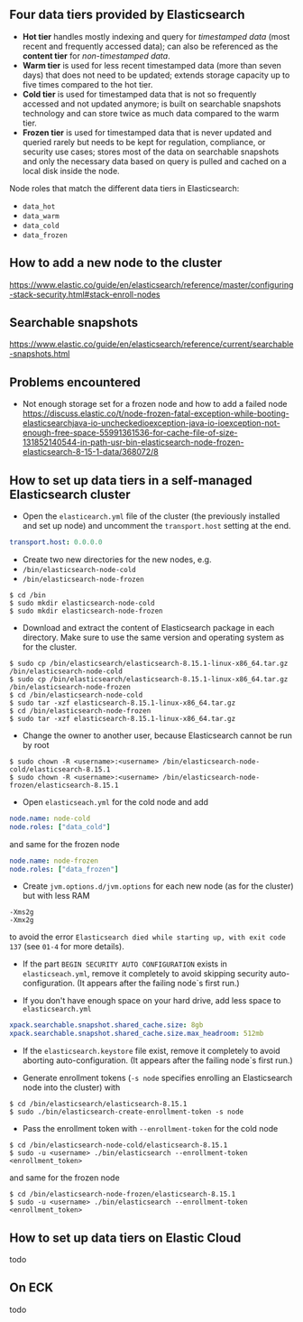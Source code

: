 ## Four data tiers provided by Elasticsearch

- **Hot tier** handles mostly indexing and query for *timestamped data* (most recent and frequently accessed data);
can also be referenced as the **content tier** for *non-timestamped data*.
- **Warm tier** is used for less recent timestamped data (more than seven days) that does not need to be updated; 
extends storage capacity up to five times compared to the hot tier.
- **Cold tier** is used for timestamped data that is not so frequently accessed and not updated anymore; 
is built on searchable snapshots technology and can store twice as much data compared to the warm tier.
- **Frozen tier** is used for timestamped data that is never updated and queried rarely but needs to be kept for 
regulation, compliance, or security use cases; stores most of the data on searchable snapshots 
and only the necessary data based on query is pulled and cached on a local disk inside the node.

Node roles that match the different data tiers in Elasticsearch:

- `data_hot`
- `data_warm`
- `data_cold`
- `data_frozen`

## How to add a new node to the cluster

https://www.elastic.co/guide/en/elasticsearch/reference/master/configuring-stack-security.html#stack-enroll-nodes

## Searchable snapshots

https://www.elastic.co/guide/en/elasticsearch/reference/current/searchable-snapshots.html

## Problems encountered

- Not enough storage set for a frozen node and how to add a failed node
https://discuss.elastic.co/t/node-frozen-fatal-exception-while-booting-elasticsearchjava-io-uncheckedioexception-java-io-ioexception-not-enough-free-space-55991361536-for-cache-file-of-size-131852140544-in-path-usr-bin-elasticsearch-node-frozen-elasticsearch-8-15-1-data/368072/8

## How to set up data tiers in a self-managed Elasticsearch cluster

- Open the `elasticearch.yml` file of the cluster (the previously installed and set up node) 
and uncomment the `transport.host` setting at the end.
```yaml
transport.host: 0.0.0.0
```

- Create two new directories for the new nodes, e.g.
- `/bin/elasticsearch-node-cold`
- `/bin/elasticsearch-node-frozen`

```unix
$ cd /bin
$ sudo mkdir elasticsearch-node-cold
$ sudo mkdir elasticsearch-node-frozen
```

- Download and extract the content of Elasticsearch package in each directory. 
Make sure to use the same version and operating system as for the cluster.

```unix
$ sudo cp /bin/elasticsearch/elasticsearch-8.15.1-linux-x86_64.tar.gz /bin/elasticsearch-node-cold
$ sudo cp /bin/elasticsearch/elasticsearch-8.15.1-linux-x86_64.tar.gz /bin/elasticsearch-node-frozen
$ cd /bin/elasticsearch-node-cold
$ sudo tar -xzf elasticsearch-8.15.1-linux-x86_64.tar.gz
$ cd /bin/elasticsearch-node-frozen
$ sudo tar -xzf elasticsearch-8.15.1-linux-x86_64.tar.gz
```

- Change the owner to another user, because Elasticsearch cannot be run by root
```unix
$ sudo chown -R <username>:<username> /bin/elasticsearch-node-cold/elasticsearch-8.15.1
$ sudo chown -R <username>:<username> /bin/elasticsearch-node-frozen/elasticsearch-8.15.1
```

- Open `elasticseach.yml` for the cold node and add
```yaml
node.name: node-cold
node.roles: ["data_cold"]
```
and same for the frozen node
```yaml
node.name: node-frozen
node.roles: ["data_frozen"]
```

- Create `jvm.options.d/jvm.options` for each new node (as for the cluster) but with less RAM
```
-Xms2g
-Xmx2g
```
to avoid the error `Elasticsearch died while starting up, with exit code 137` (see `01-4` for more details).

- If the part `BEGIN SECURITY AUTO CONFIGURATION` exists in `elasticseach.yml`, 
remove it completely to avoid skipping security auto-configuration.
(It appears after the failing node`s first run.)

- If you don't have enough space on your hard drive, add less space to `elasticsearch.yml` 
```yaml
xpack.searchable.snapshot.shared_cache.size: 8gb
xpack.searchable.snapshot.shared_cache.size.max_headroom: 512mb
```

- If the `elasticsearch.keystore` file exist, remove it completely to avoid aborting auto-configuration.
(It appears after the failing node`s first run.)

- Generate enrollment tokens (`-s node` specifies enrolling an Elasticsearch node into the cluster) with
```unix
$ cd /bin/elasticsearch/elasticsearch-8.15.1
$ sudo ./bin/elasticsearch-create-enrollment-token -s node
```

- Pass the enrollment token with `--enrollment-token` for the cold node
```unix
$ cd /bin/elasticsearch-node-cold/elasticsearch-8.15.1
$ sudo -u <username> ./bin/elasticsearch --enrollment-token <enrollment_token>
```
and same for the frozen node
```unix
$ cd /bin/elasticsearch-node-frozen/elasticsearch-8.15.1
$ sudo -u <username> ./bin/elasticsearch --enrollment-token <enrollment_token>
```

## How to set up data tiers on Elastic Cloud

todo

## On ECK

todo